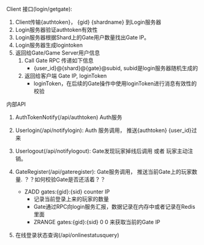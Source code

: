 Client 接口(login/getgate):

1. Client传输{authtoken}， {gid}  {shardname} 到Login服务器
1. Login服务器验证authtoken有效性
1. Login服务器根据Shard上的Gate用户数量找出Gate IP。
1. Login服务器生成logintoken
1. 返回给Gate/Game Server用户信息
    1. Call Gate RPC 传递如下信息
	    - {user_id}@{shard}@{gate}@subid, subid是login服务器随机生成的
    1. 返回给客户端 Gate IP, loginToken
        - loginToken，在后续的Gate操作中使用loginToken进行消息有效性的校验

内部API
1. AuthTokenNotify(/api/authtoken) Auth服务

1. Userlogin(/api/notifylogin): Auth 服务调用， 推送{authtoken} {user_id}过来
1. Userlogout(/api/notifylogout): Gate发现玩家掉线后调用 或者 玩家主动注销。
1. GateRegister(/api/gateregister): Gate服务调用， 推送当前Gate上的玩家数量. ？？如何校验Gate是否还活着？？
	* ZADD gates:{gid}:{sid} counter IP
		* 记录当前登录上来的玩家的数量
		* Gate通过RPC向login服务汇报，数据记录在内存中或者记录在Redis里面
		* ZRANGE gates:{gid}:{sid} 0 0 来获取当前的Gate IP
1. 在线登录状态查询(/api/onlinestatusquery)



